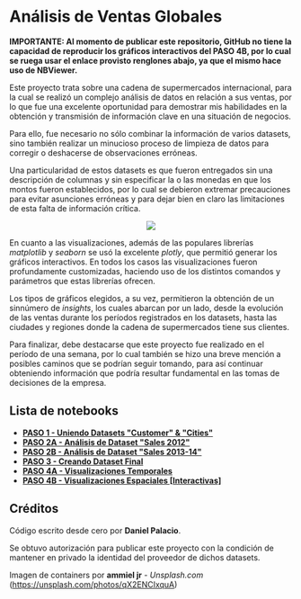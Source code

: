 # Análisis de Ventas Globales

**IMPORTANTE: Al momento de publicar este repositorio, GitHub no tiene la capacidad de reproducir los gráficos interactivos del PASO 4B, por lo cual se ruega usar el enlace provisto renglones abajo, ya que el mismo hace uso de NBViewer.**

Este proyecto trata sobre una cadena de supermercados internacional, para la cual se realizó un complejo análisis de datos en relación a sus ventas, por lo que fue una excelente oportunidad para demostrar mis habilidades en la obtención y transmisión de información clave en una situación de negocios. 

Para ello, fue necesario no sólo combinar la información de varios datasets, sino también realizar un minucioso proceso de limpieza de datos para corregir o deshacerse de observaciones erróneas.

Una particularidad de estos datasets es que fueron entregados sin una descripción de columnas y sin especificar la o las monedas en que los montos fueron establecidos, por lo cual se debieron extremar precauciones para evitar asunciones erróneas y para dejar bien en claro las limitaciones de esta falta de información crítica.

<p align="center"> 
<img src="https://images.unsplash.com/photo-1510681916233-314f497f3301?ixid=MnwxMjA3fDB8MHxwaG90by1wYWdlfHx8fGVufDB8fHx8&ixlib=rb-1.2.1&auto=format&fit=crop&w=870&q=80">
</p>

En cuanto a las visualizaciones, además de las populares librerías *matplotlib* y *seaborn* se usó la excelente *plotly*, que permitió generar los gráficos interactivos. En todos los casos las visualizaciones fueron profundamente customizadas, haciendo uso de los distintos comandos y parámetros que estas librerías ofrecen.

Los tipos de gráficos elegidos, a su vez, permitieron la obtención de un sinnúmero de *insights*, los cuales abarcan por un lado, desde la evolución de las ventas durante los períodos registrados en los datasets, hasta las ciudades y regiones donde la cadena de supermercados tiene sus clientes.

Para finalizar, debe destacarse que este proyecto fue realizado en el período de una semana, por lo cual también se hizo una breve mención a posibles caminos que se podrían seguir tomando, para así continuar obteniendo información que podría resultar fundamental en las tomas de decisiones de la empresa.

## Lista de notebooks

- **[PASO 1 - Uniendo Datasets "Customer" & "Cities"](https://github.com/palaciodaniel/global_sales_analysis/blob/main/es/PASO%201%20-%20Uniendo%20Datasets%20Customer%20%26%20Cities.ipynb)**
- **[PASO 2A - Análisis de Dataset "Sales 2012"](https://github.com/palaciodaniel/global_sales_analysis/blob/main/es/PASO%202A%20-%20Analisis%20de%20Dataset%20Sales%202012.ipynb)**
- **[PASO 2B - Análisis de Dataset "Sales 2013-14"](https://github.com/palaciodaniel/global_sales_analysis/blob/main/es/PASO%202B%20-%20Analisis%20de%20Dataset%20Sales%202013-14.ipynb)**
- **[PASO 3 - Creando Dataset Final](https://github.com/palaciodaniel/global_sales_analysis/blob/main/es/PASO%203%20-%20Creando%20Dataset%20Final.ipynb)**
- **[PASO 4A - Visualizaciones Temporales](https://nbviewer.org/github/palaciodaniel/global_sales_analysis/blob/main/es/PASO%204A%20-%20Visualizaciones%20Temporales.ipynb)**
- **[PASO 4B - Visualizaciones Espaciales [Interactivas]](https://nbviewer.org/github/palaciodaniel/global_sales_analysis/blob/main/es/PASO%204B%20-%20Visualizaciones%20Espaciales%20%5BInteractivas%5D.ipynb)**

## Créditos

Código escrito desde cero por **Daniel Palacio**. 

Se obtuvo autorización para publicar este proyecto con la condición de mantener en privado la identidad del proveedor de dichos datasets.

Imagen de containers por **ammiel jr** - *Unsplash.com* (https://unsplash.com/photos/qX2ENCIxquA)
